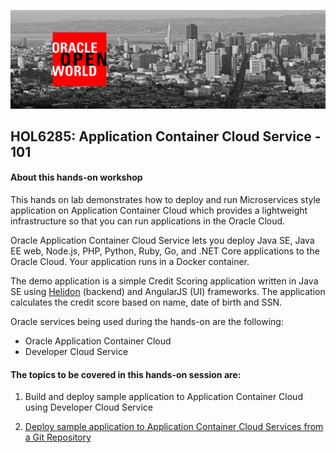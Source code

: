 ![](images/oow.png)

## HOL6285: Application Container Cloud Service - 101 ##


#### About this hands-on workshop ####

This hands on lab demonstrates how to deploy and run Microservices style application on Application Container Cloud which provides a lightweight infrastructure so that you can run applications in the Oracle Cloud.

Oracle Application Container Cloud Service lets you deploy Java SE, Java EE web, Node.js, PHP, Python, Ruby, Go, and .NET Core applications to the Oracle Cloud. Your application runs in a Docker container.

The demo application is a simple Credit Scoring application written in Java SE using [Helidon](https://helidon.io) (backend) and AngularJS (UI) frameworks. The application calculates the credit score based on name, date of birth and SSN.

Oracle services being used during the hands-on are the following:

+ Oracle Application Container Cloud
+ Developer Cloud Service

#### The topics to be covered in this hands-on session are: ####

1. Build and deploy sample application to Application Container Cloud using Developer Cloud Service

2. [Deploy sample application to Application Container Cloud Services from a Git Repository](github.deploy.accs.md)
